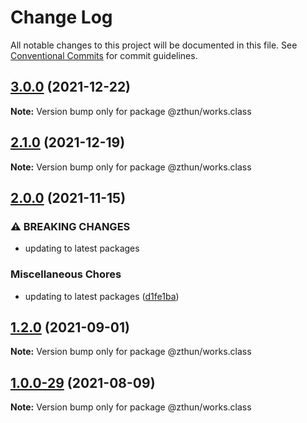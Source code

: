 # Change Log

All notable changes to this project will be documented in this file.
See [Conventional Commits](https://conventionalcommits.org) for commit guidelines.

## [3.0.0](https://github.com/zthun/works/compare/v2.4.1...v3.0.0) (2021-12-22)

**Note:** Version bump only for package @zthun/works.class





## [2.1.0](https://github.com/zthun/works/compare/v2.0.0...v2.1.0) (2021-12-19)

**Note:** Version bump only for package @zthun/works.class





## [2.0.0](https://github.com/zthun/works/compare/v1.4.0...v2.0.0) (2021-11-15)


### ⚠ BREAKING CHANGES

* updating to latest packages

### Miscellaneous Chores

* updating to latest packages ([d1fe1ba](https://github.com/zthun/works/commit/d1fe1baf3bd92aa56f46b7d05f1a2d4e330e5e03))



## [1.2.0](https://github.com/zthun/works/compare/v1.1.0...v1.2.0) (2021-09-01)

**Note:** Version bump only for package @zthun/works.class





## [1.0.0-29](https://github.com/zthun/works/compare/v1.0.0-28...v1.0.0-29) (2021-08-09)

**Note:** Version bump only for package @zthun/works.class
